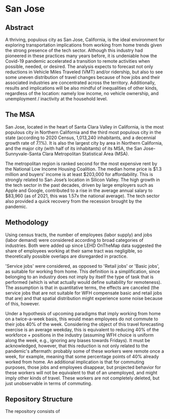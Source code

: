 # San Jose

## Abstract

A thriving, populous city as San Jose, California, is the ideal environment for exploring transportation implications from working from home trends given the strong presence of the tech sector. Although this industry had pioneered in these practices many years before, it is undeniable how the Covid-19 pandemic accelerated a transition to remote activities when possible, needed, or desired. The analysis expects to forecast not only reductions in Vehicle Miles Traveled (VMT) and/or ridership, but also to see some uneven distribution of travel changes because of how jobs and their associated industries are concentrated across the territory. Additionally, results and implications will be also mindful of inequalities of other kinds, regardless of the location: namely low income, no vehicle ownership, and unemployment / inactivity at the household level.

## The MSA

San Jose, located in the heart of Santa Clara Valley in California, is the most populous city in Northern California and the third most populous city in the state (according to 2020 Census, 1,013,240 inhabitants, and a decennial growth rate of 7.1%). It is also the largest city by area in Northern California, and the major city (with half of its inhabitants) of its MSA, the San Jose-Sunnyvale-Santa Clara Metropolitan Statistical Area (MSA).

The metropolitan region is ranked second for the most expensive rent by the National Low Income Housing Coalition. The median home price is $1.3 million and buyers’ income is at least $203,000 for affordability. This is strongly related to San Jose’s location in Silicon Valley. The high growth in the tech sector in the past decades, driven by large employers such as Apple and Google, contributed to a rise in the average annual salary to $83,960 (as of 2021, this was 1.57x the national average). The tech sector also provided a quick recovery from the recession brought by the pandemic.

## Methodology

Using census tracts, the number of employees (labor supply) and jobs (labor demand) were considered according to broad categories of industries. Both were added up since LEHD OnTheMap data suggested the share of employees working at their same tract was negligible, so theoretically possible overlaps are disregarded in practice.

'Service jobs' were considered, as opposed to 'Retail jobs' or 'Basic jobs', as suitable for working from home. This definition is a simplification, since belonging to an industry does not imply by itself the type of task that is performed (which is what actually would define suitability for remoteness). The assumption is that in quantitative terms, the effects are canceled (the service jobs that are not suitable for WFH compensate basic and retail jobs that are) and that spatial distribution might experience some noise because of this, however.

Under a hypothesis of upcoming paradigms that imply working from home on a twice-a-week basis, this would mean employees do not commute to their jobs 40% of the week. Considering the object of this travel forecasting exercise is an average weekday, this is equivalent to reducing 40% of the workforce + positions in the industry (assuming WFH choice is uniform along the week, e.g., ignoring any biases towards Fridays). It must be acknowledged, however, that this reduction is not only related to the pandemic's aftermath: probably some of these workers were remote once a week, for example, meaning that some percentage points of 40% already worked from home. An additional implication is that for commuting purposes, those jobs and employees disappear, but projected behavior for these workers will not be equivalent to that of an unemployed, and might imply other kinds of travel. These workers are not completely deleted, but just unobservable in terms of commuting.

## Repository Structure

The repository consists of
